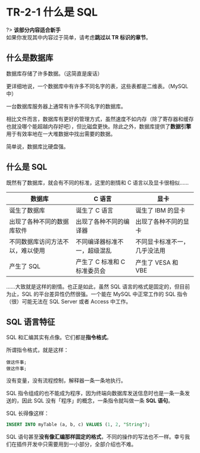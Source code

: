 # TR-2-1 什么是 SQL

?> **该部分内容适合新手**<br/>如果你发现其中内容过于简单，请考虑**跳过以 TR 标识的章节**。

## 什么是数据库

数据库存储了许多数据。（这简直是废话）

更详细地说，一个数据库中有许多不同名字的表，这些表都是二维表。（MySQL 中）

一台数据库服务器上通常有许多不同名字的数据库。

相比文件而言，数据库有更好的管理方式，虽然速度不如内存（除了寄存器和缓存也就没哪个能超越内存好吧），但比磁盘更快。除此之外，数据库提供了**数据引擎**用于有效率地在一大堆数据中找出需要的数据。

简单说，数据库比硬盘强。

## 什么是 SQL

既然有了数据库，就会有不同的标准，这里的剧情和 C 语言以及显卡很相似……

| 数据库                           | C 语言                       | 显卡                         |
| -------------------------------- | ---------------------------- | ---------------------------- |
| 诞生了数据库                     | 诞生了 C 语言                | 诞生了 IBM 的显卡            |
| 出现了各种不同的数据库软件       | 出现了各种不同的编译器       | 出现了各种不同的显卡         |
| 不同数据库访问方法不以，难以使用 | 不同编译器标准不一，超级混乱 | 不同显卡标准不一，几乎没法用 |
| 产生了 SQL                       | 产生了 C 标准和 C 标准委员会 | 产生了 VESA 和 VBE           |

……大致就是这样的剧情。也正是如此，虽然 SQL 语言的格式是固定的，但目前为止，SQL 的平台差异性仍然很强。一个能在 MySQL 中正常工作的 SQL 指令（很）可能无法在 SQL Server 或者 Access 中工作。

## SQL 语言特征

SQL 和汇编其实有点像。它们都是**指令格式**。

所谓指令格式，就是这样：

```
做这件事;
做这件事;
```

没有变量，没有流程控制，解释器一条一条地执行。

SQL 指令组成的也不能成为程序，因为终端向数据库发送信息时也是一条一条发送的，因此 SQL 没有「程序」的概念，一条指令就叫做一条 **SQL 语句**。

SQL 长得像这样：

```sql
INSERT INTO myTable (a, b, c) VALUES (1, 2, "String");
```

SQL 语句甚至**没有像汇编那样固定的格式**，不同的操作的写法也不一样。幸亏我们在插件开发中只需要用到一小部分，全部介绍也不难。